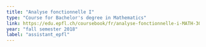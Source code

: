 ```yaml
---
title: "Analyse fonctionnelle I"
type: "Course for Bachelor's degree in Mathematics"
link: https://edu.epfl.ch/coursebook/fr/analyse-fonctionnelle-i-MATH-302
year: "fall semester 2018"
label: "assistant_epfl"
---
```


